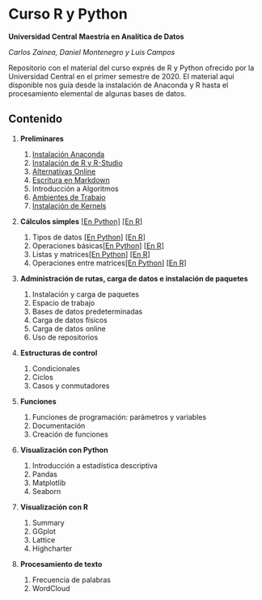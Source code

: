 # Curso R y Python
**Universidad Central**
**Maestría en Analítica de Datos**

*Carlos Zainea, Daniel Montenegro y Luis Campos*

Repositorio con el material del curso exprés de R y Python ofrecido por la Universidad Central en el primer semestre de 2020. El material aquí disponible nos guía desde la instalación de Anaconda y R hasta el procesamiento elemental de algunas bases de datos. 

## Contenido

1. **Preliminares**
    1. [Instalación Anaconda](Cuadernos/Instalaci%C3%B3n%20de%20Anaconda.ipynb)
    2. [Instalación de R y R-Studio](Cuadernos/Instalación%20de%20R%20y%20R%20Studio.ipynb)
    3. [Alternativas Online](Cuadernos/Alternativas%20Online.ipynb)
    4. [Escritura en Markdown](https://daringfireball.net/projects/markdown/)
    5. Introducción a Algoritmos
    6. [Ambientes de Trabajo](Cuadernos/Ambientes.ipynb)
    7. [Instalación de Kernels](Cuadernos/Instalando%20Kernels.ipynb)
  
2. **Cálculos simples** [[En Python]](Cuadernos/Introducción%20a%20Python.ipynb)  [[En R]](/Cuadernos/Tipos_Datos_R.ipynb)
    1. Tipos de datos [[En Python]](Cuadernos/Introducción%20a%20Python.ipynb)  [[En R]](/Cuadernos/Tipos_Datos_R.ipynb)
    2. Operaciones básicas[[En Python]](Cuadernos/Introducción%20a%20Python.ipynb)  [[En R]](/Cuadernos/Tipos_Datos_R.ipynb)
    3. Listas y matrices[[En Python]](Cuadernos/Introducción%20a%20Python.ipynb)  [[En R]](/Cuadernos/Tipos_Datos_R.ipynb)
    4. Operaciones entre matrices[[En Python]](Cuadernos/Introducción%20a%20Python.ipynb)  [[En R]](/Cuadernos/Tipos_Datos_R.ipynb)
     
3. **Administración de rutas, carga de datos e instalación de paquetes**	
    1. Instalación y carga de paquetes
    2. Espacio de trabajo
    3. Bases de datos predeterminadas
    4. Carga de datos físicos
    5. Carga de datos online
    6. Uso de repositorios
    
4. **Estructuras de control**	
    1. Condicionales
    2. Ciclos
    3. Casos y conmutadores
    
5. **Funciones**
    1. Funciones de programación: parámetros y variables
    2. Documentación
    3. Creación de funciones
    
6.	**Visualización con Python**
    1. Introducción a estadística descriptiva
    2. Pandas
    3. Matplotlib
    4. Seaborn
    
7. **Visualización con R**
    1. Summary
    2. GGplot
    3. Lattice
    4. Highcharter
    
8. **Procesamiento de texto**
    1. Frecuencia de palabras
    2. WordCloud
    
